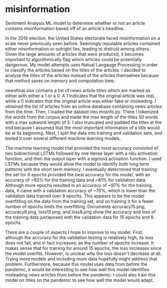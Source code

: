 # misinformation
Sentiment Analysis ML model to determine whether or not an article contains misinformation based off of an article's headline.

In the 2016 election, the United States electorate faced misinformation on a scale never previously seen before. Seemingly reputable articles contained either misinformation or outright lies, leading to distrust among others. Given the large amounts of articles that were produced, it becomes important to algorithmically flag which articles could be potentially dangerous. My model attempts uses Natual Langauge Processing in order to classify the articles based on the titles of the articles. I decided to analyze the titles of the articles instead of the articles themselves because that method saves on memory and computation time.

newsfinal.xlsx contains a list of news article titles which are marked as either with either a 1 or a 0. A 1 indicates that the original article was real, while a 0 indicates that the original article was either fake or misleading. I obtained the list of articles from an online database containing news articles from the time. Then, I loaded the dataset into misinfo.py. There I tokenized the words from the corpus and made the max length of the titles 50 words with a max subword length of 5. I also truncated and padded the titles at the end because I assumed that the most important information of a title would be at its beginning. Next, I split the data into training and validation sets, and tested it over several different machine learning models.

The machine learning model that provided the most accuracy consisted of two bidirectional LSTMs followed by one dense layer with a relu activation function, and then the output layer with a sigmoid activation function. I used LSTMs because they would allow the model to identify both long term patterns with the short term memory. I eventually determined that training the set for 8 epochs provided the best accuracy for the model, with an accuracy of ~93% for the training data and ~81% for validation data. Although more epochs resulted in an accuracy of ~97% for the training data, it came with a validation accuracy of ~78%, which is lower than the validation data trained over 8 epochs. This appears to be the model overfitting on the data from the training set, and so training it for a fewer number of epochs limits the overfitting. Documents accuracy15.png, accuracy8.png, loss15.png, and loss8.png show the accuracy and loss of the training data juxtaposed with the validation data for 15 epochs and 8 epochs.

There are a couple of aspects I hope to improve to my model. First, although the accuracy for the validation testing is relatively high, its loss does not fall, and in fact increases, as the number of epochs increase. It makes sense that for training for around 15 epochs, the loss increases since the model overfits. However, is unclear why the loss doesn't decrease at all. Trying more models and including more data hopefully might address that problem. Furthermore, because this model uses data from before the pandemic, it would be interesting to see how well this model identifies misleading news articles from before the pandemic. I could also train this model on titles on the pandemic to see how well the model would adapt.
